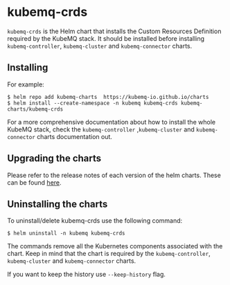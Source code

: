 # kubemq-crds

`kubemq-crds` is the Helm chart that installs the Custom Resources Definition
required by the KubeMQ stack. It should be installed before installing
`kubemq-controller`, `kubemq-cluster` and `kubemq-connector` charts.

## Installing

For example:
```console
$ helm repo add kubemq-charts  https://kubemq-io.github.io/charts
$ helm install --create-namespace -n kubemq kubemq-crds kubemq-charts/kubemq-crds
```

For a more comprehensive documentation about how to install the whole KubeMQ
stack, check the `kubemq-controller` ,`kubemq-cluster` and `kubemq-connector` charts documentation out.

## Upgrading the charts

Please refer to the release notes of each version of the helm charts.
These can be found [here](https://github.com/kubemq/helm-charts/releases).

## Uninstalling the charts

To uninstall/delete kubemq-crds use the following command:

```console
$ helm uninstall -n kubemq kubemq-crds
```

The commands remove all the Kubernetes components associated with the chart.
Keep in mind that the chart is required by the `kubemq-controller`, `kubemq-cluster` and `kubemq-connector` charts.

If you want to keep the history use `--keep-history` flag.
